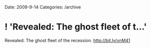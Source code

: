 Date: 2009-9-14
Categories: /archive

# ! 'Revealed: The ghost fleet of t...'

Revealed: The ghost fleet of the recession. <a href="http://bit.ly/vnM41" rel="nofollow">http://bit.ly/vnM41</a>
